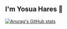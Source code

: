 ## I'm Yosua Hares 👋

[![Anurag's GitHub stats](https://github-readme-stats.vercel.app/api?username=yosuahres)](https://github.com/anuraghazra/github-readme-stats)

<!--
**yosuahres/yosuahres** is a ✨ _special_ ✨ repository because its `README.md` (this file) appears on your GitHub profile.

Here are some ideas to get you started:

- 🔭 I’m currently working on ...
- 🌱 I’m currently learning ...
- 👯 I’m looking to collaborate on ...
- 🤔 I’m looking for help with ...
- 💬 Ask me about ...
- 📫 How to reach me: ...
- 😄 Pronouns: ...
- ⚡ Fun fact: ...
-->
